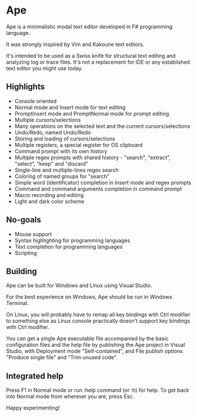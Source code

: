 # Ape
Ape is a minimalistic modal text editor developed in F# programming language.

It was strongly inspired by Vim and Kakoune text editors.

It's intended to be used as a Swiss knife for structural text editing and analyzing log or trace files. It's not a replacement for IDE or any established text editor you might use today.

## Highlights
- Console oriented
- Normal mode and Insert mode for text editing
- PromptInsert mode and PromptNormal mode for prompt editing
- Multiple cursors/selections
- Many operations on the selected text and the current cursors/selections
- Undo/Redo, named Undo/Redo
- Storing and loading of cursors/selections
- Multiple registers, a special register for OS clipboard
- Command prompt with its own history
- Multiple regex prompts with shared history - "search", "extract", "select", "keep" and "discard"
- Single-line and multiple-lines regex search
- Coloring of named groups for "search"
- Simple word (identificator) completion in Insert mode and regex prompts
- Command and command arguments completion in command prompt
- Macro recording and editing
- Light and dark color scheme

## No-goals
- Mouse support
- Syntax highlighting for programming languages
- Text completion for programming languages
- Scripting

## Building
Ape can be built for Windows and Linux using Visual Studio.

For the best experience on Windows, Ape should be run in Windows Terminal.

On Linux, you will probably have to remap all key bindings with Ctrl modifier to something else as Linux console practically doesn't support key bindings with Ctrl modifier.

You can get a single Ape executable file accompanied by the basic configuration files and the help file by publishing the Ape project in Visual Studio, with Deployment mode "Self-contained", and File publish options "Produce single file" and "Trim unused code".

## Integrated help
Press F1 in Normal mode or run :help command (or :h) for help. To get back into Normal mode from wherever you are, press Esc.

Happy experimenting!
